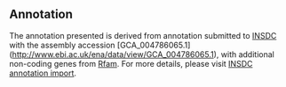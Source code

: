 
Annotation
----------

The annotation presented is derived from annotation submitted to
[INSDC](http://www.insdc.org) with the assembly accession [GCA\_004786065.1]
(http://www.ebi.ac.uk/ena/data/view/GCA_004786065.1),
with additional non-coding genes from
[Rfam](http://rfam.xfam.org/). For more details, please visit [INSDC
annotation import](http://ensemblgenomes.org/info/data/insdc_annotation).
